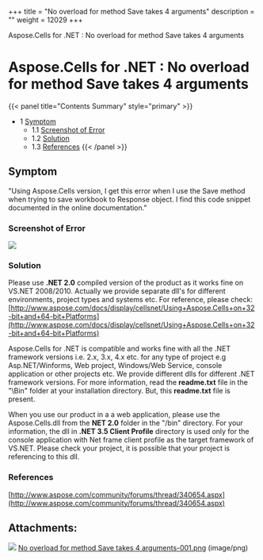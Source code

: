 +++
title = "No overload for method Save takes 4 arguments" 
description = "" 
weight = 12029 
+++

Aspose.Cells for .NET : No overload for method Save takes 4 arguments  

# Aspose.Cells for .NET : No overload for method Save takes 4 arguments


{{< panel title="Contents Summary" style="primary" >}}
*   1 [Symptom](#NooverloadformethodSavetakes4arguments-Symptom)
    *   1.1 [Screenshot of Error](#NooverloadformethodSavetakes4arguments-ScreenshotofError)
    *   1.2 [Solution](#NooverloadformethodSavetakes4arguments-Solution)
    *   1.3 [References](#NooverloadformethodSavetakes4arguments-References)
{{< /panel >}}
## Symptom

"Using Aspose.Cells version, I get this error when I use the Save method when trying to save workbook to Response object. I find this code snippet documented in the online documentation."

### Screenshot of Error

![](https://docs2.aspose.com/cells/net/attachments/5017244/5112129.png)

### Solution

Please use **.NET 2.0** compiled version of the product as it works fine on VS.NET 2008/2010. Actually we provide separate dll's for different environments, project types and systems etc. For reference, please check:[http://www.aspose.com/docs/display/cellsnet/Using+Aspose.Cells+on+32-bit+and+64-bit+Platforms](http://www.aspose.com/docs/display/cellsnet/Using+Aspose.Cells+on+32-bit+and+64-bit+Platforms)

Aspose.Cells for .NET is compatible and works fine with all the .NET framework versions i.e. 2.x, 3.x, 4.x etc. for any type of project e.g Asp.NET/Winforms, Web project, Windows/Web Service, console application or other projects etc. We provide different dlls for different .NET framework versions. For more information, read the **readme.txt** file in the "\\Bin" folder at your installation directory. But, this **readme.txt** file is present.

When you use our product in a a web application, please use the Aspose.Cells.dll from the **NET 2.0** folder in the "/bin" directory. For your information, the dll in **.NET 3.5 Client Profile** directory is used only for the console application with Net frame client profile as the target framework of VS.NET. Please check your project, it is possible that your project is referencing to this dll.

### References

[http://www.aspose.com/community/forums/thread/340654.aspx](http://www.aspose.com/community/forums/thread/340654.aspx)

## Attachments:

![](https://docs2.aspose.com/cells/net/images/icons/bullet_blue.gif) [No overload for method Save takes 4 arguments-001.png](https://docs2.aspose.com/cells/net/attachments/5017244/5112129.png) (image/png)  

